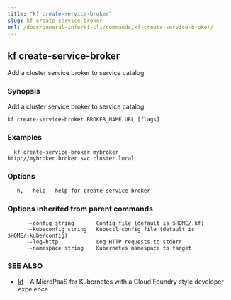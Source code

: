 ```yaml
---
title: "kf create-service-broker"
slug: kf-create-service-broker
url: /docs/general-info/kf-cli/commands/kf-create-service-broker/
---
```

## kf create-service-broker

Add a cluster service broker to service catalog

### Synopsis

Add a cluster service broker to service catalog

```
kf create-service-broker BROKER_NAME URL [flags]
```

### Examples

```
  kf create-service-broker mybroker http://mybroker.broker.svc.cluster.local
```

### Options

```
  -h, --help   help for create-service-broker
```

### Options inherited from parent commands

```
      --config string       Config file (default is $HOME/.kf)
      --kubeconfig string   Kubectl config file (default is $HOME/.kube/config)
      --log-http            Log HTTP requests to stderr
      --namespace string    Kubernetes namespace to target
```

### SEE ALSO

* [kf](/docs/general-info/kf-cli/commands/kf/)	 - A MicroPaaS for Kubernetes with a Cloud Foundry style developer expeience

